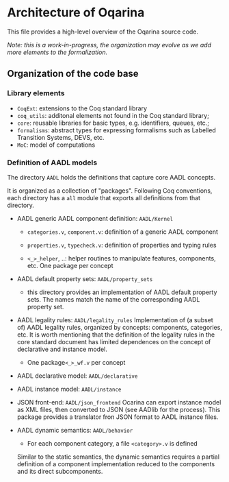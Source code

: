 # Architecture of Oqarina

This file provides a high-level overview of the Oqarina source code.

_Note: this is a work-in-progress, the organization may evolve as we add more elements to the formalization._

## Organization of the code base

### Library elements

* `CoqExt`: extensions to the Coq standard library
* `coq_utils`: additonal elements not found in the Coq standard library;
* `core`: reusable libraries for basic types, e.g. identifiers, queues, etc.;
* `formalisms`: abstract types for expressing formalisms such as Labelled Transition Systems, DEVS, etc.
* `MoC`: model of computations

### Definition of AADL models

The directory `AADL` holds the definitions that capture core AADL concepts.

It is organized as a collection of "packages". Following Coq conventions, each directory has a `all` module that exports all definitions from that directory.

* AADL generic AADL component definition: `AADL/Kernel`
    * `categories.v`, `component.v`: definition of a generic AADL component

    * `properties.v`, `typecheck.v`: definition of properties and typing rules
    * `<_>_helper`, ..: helper routines to manipulate features, components, etc. One package per concept

* AADL default property sets: `AADL/property_sets`
    * this directory provides an implementation of AADL default property sets. The names match the name of the corresponding AADL property set.

* AADL legality rules: `AADL/legality_rules`
    Implementation of (a subset of) AADL legality rules, organized by concepts: components, categories, etc. It is worth mentioning that the definition of the legality rules in the core standard document has limited dependences on the concept of declarative and instance model.

    - One package`<_>_wf.v` per concept

* AADL declarative model: `AADL/declarative`

* AADL instance model: `AADL/instance`

* JSON front-end: `AADL/json_frontend`
    Ocarina can export instance model as XML files, then converted to JSON (see AADlib for the process). This package provides a translator fron JSON format to AADL instance files.

* AADL dynamic semantics: `AADL/behavior`
    * For each component category, a file `<category>.v` is defined

    Similar to the static semantics, the dynamic semantics requires a partial definition of a component implementation reduced to the components and its direct subcomponents.
